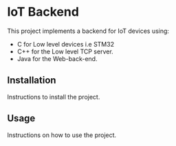 # IoT Backend

This project implements a backend for IoT devices using:
- C for Low level devices i.e STM32
- C++ for the Low level TCP server.
- Java for the Web-back-end.

## Installation

Instructions to install the project.

## Usage

Instructions on how to use the project.
